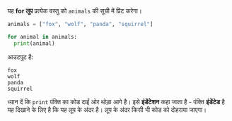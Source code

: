 यह **for लूप** प्रत्येक वस्तु को `animals` की सूची में प्रिंट करेगा।

```python
animals = ["fox", "wolf", "panda", "squirrel"]

for animal in animals:
  print(animal)
```

आउटपुट है:

    fox
    wolf
    panda
    squirrel
    

ध्यान दें कि `print` पंक्ति का कोड दाईं ओर थोड़ा आगे है। इसे **इंडेंटेशन** कहा जाता है - पंक्ति **इंडेंटेड** है यह दिखाने के लिए है कि यह लूप के अंदर है। लूप के अंदर किसी भी कोड को दोहराया जाएगा।